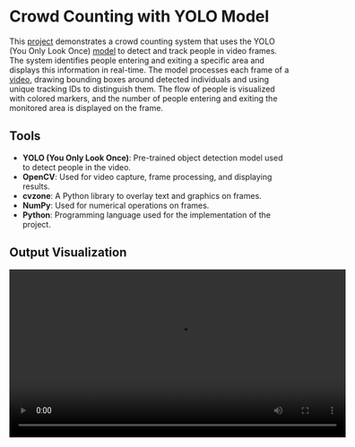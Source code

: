 # **Crowd Counting with YOLO Model**

This [project](https://github.com/nasim-raj-laskar/pyth-30/blob/main/Python%2030/Crowd-Counting/main.py) demonstrates a crowd counting system that uses the YOLO (You Only Look Once) [model](https://github.com/nasim-raj-laskar/pyth-30/blob/main/Python%2030/Crowd-Counting/yolo11s.pt) to detect and track people in video frames. The system identifies people entering and exiting a specific area and displays this information in real-time. The model processes each frame of a [video](https://github.com/nasim-raj-laskar/pyth-30/blob/main/Python%2030/Crowd-Counting/people1.avi), drawing bounding boxes around detected individuals and using unique tracking IDs to distinguish them. The flow of people is visualized with colored markers, and the number of people entering and exiting the monitored area is displayed on the frame.

## **Tools**
- **YOLO (You Only Look Once)**: Pre-trained object detection model used to detect people in the video.
- **OpenCV**: Used for video capture, frame processing, and displaying results.
- **cvzone**: A Python library to overlay text and graphics on frames.
- **NumPy**: Used for numerical operations on frames.
- **Python**: Programming language used for the implementation of the project.
 ## Output Visualization
 <video width="600" controls>
  <source src="output.mp4" type="video/mp4">
  Your browser does not support the video tag.
</video>
